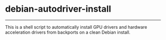 # debian-autodriver-install
---
This is a shell script to automatically install GPU drivers and hardware acceleration drivers from backports on a clean Debian install.
